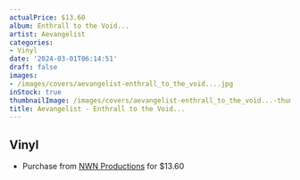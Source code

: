 ```yaml
---
actualPrice: $13.60
album: Enthrall to the Void...
artist: Aevangelist
categories:
- Vinyl
date: '2024-03-01T06:14:51'
draft: false
images:
- /images/covers/aevangelist-enthrall_to_the_void....jpg
inStock: true
thumbnailImage: /images/covers/aevangelist-enthrall_to_the_void...-thumb.jpg
title: Aevangelist - Enthrall to the Void...
---
```


## Vinyl
* Purchase from [NWN Productions](http://shop.nwnprod.com/index.php?route=product/product&path=75&product_id=2729&sort=pd.name&order=ASC) for $13.60
